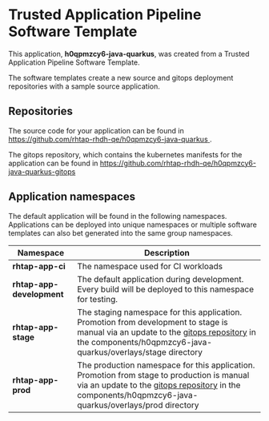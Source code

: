 # Trusted Application Pipeline Software Template

This application, **h0qpmzcy6-java-quarkus**, was created from a Trusted Application Pipeline Software Template.

The software templates create a new source and gitops deployment repositories with a sample source application. 

## Repositories

The source code for your application can be found in [https://github.com/rhtap-rhdh-qe/h0qpmzcy6-java-quarkus ](https://github.com/rhtap-rhdh-qe/h0qpmzcy6-java-quarkus ).
 
The gitops repository, which contains the kubernetes manifests for the application can be found in 
[https://github.com/rhtap-rhdh-qe/h0qpmzcy6-java-quarkus-gitops ](https://github.com/rhtap-rhdh-qe/h0qpmzcy6-java-quarkus-gitops ) 

## Application namespaces 

The default application will be found in the following namespaces. Applications can be deployed into unique namespaces or multiple software templates can also bet generated into the same group namespaces.  

|  Namespace   |  Description   |  
| -------- | -------- |
| **rhtap-app-ci** | The namespace used for CI workloads |
| **rhtap-app-development** | The default application during development. Every build will be deployed to this namespace for testing. |
| **rhtap-app-stage** | The staging namespace for this application. Promotion from development to stage is manual via an update to the [gitops repository](https://github.com/rhtap-rhdh-qe/h0qpmzcy6-java-quarkus-gitops ) in the components/h0qpmzcy6-java-quarkus/overlays/stage directory |
| **rhtap-app-prod** | The production namespace for this application. Promotion from stage to production is manual via an update to the [gitops repository](https://github.com/rhtap-rhdh-qe/h0qpmzcy6-java-quarkus-gitops ) in the components/h0qpmzcy6-java-quarkus/overlays/prod directory |